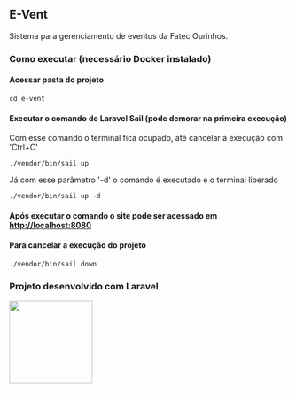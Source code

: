 ## E-Vent

Sistema para gerenciamento de eventos da Fatec Ourinhos.

### Como executar (necessário Docker instalado)
#### Acessar pasta do projeto
```
cd e-vent
```
#### Executar o comando do Laravel Sail (pode demorar na primeira execução)
Com esse comando o terminal fica ocupado, até cancelar a execução com 'Ctrl+C'
```
./vendor/bin/sail up
```
Já com esse parâmetro '-d' o comando é executado e o terminal liberado
```
./vendor/bin/sail up -d
```
#### Após executar o comando o site pode ser acessado em <http://localhost:8080>
#### Para cancelar a execução do projeto
```
./vendor/bin/sail down
```
### Projeto desenvolvido com Laravel
<a href="https://laravel.com" target="_blank">
  <img src="https://raw.githubusercontent.com/laravel/art/master/logo-lockup/5%20SVG/2%20CMYK/1%20Full%20Color/laravel-logolockup-cmyk-red.svg" width="150">
</a>